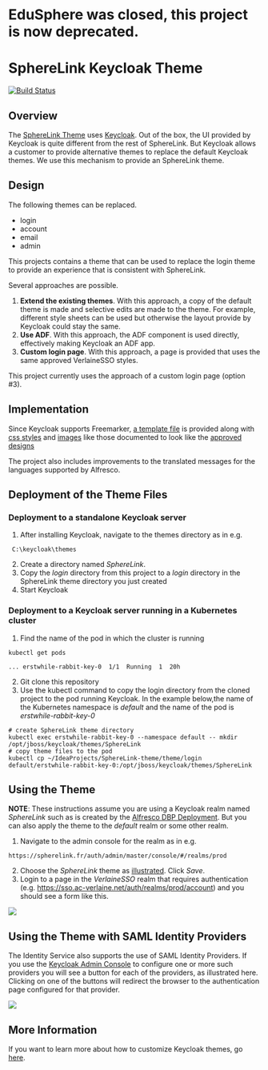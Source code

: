 # EduSphere was closed, this project is now deprecated.

# SphereLink Keycloak Theme

[![Build Status](https://github.com/AcVerlaine/SphereLink-Theme/actions/workflows/ci.yml/badge.svg?branch=master)](https://github.com/AcVerlaine/SphereLink-Theme/actions/workflows/ci.yml)

## Overview

The [SphereLink Theme](https://github.com/AcVerlaine/SphereLink-Theme) uses [Keycloak](https://www.keycloak.org/).  Out of the box, the UI provided by Keycloak is 
quite different from the rest of SphereLink.  But Keycloak allows a customer to provide alternative themes to replace the default
Keycloak themes.  We use this mechanism to provide an SphereLink theme.

## Design

The following themes can be replaced.
 
* login
* account
* email
* admin 
 
This projects contains a theme that can be used to replace the login theme to provide
an experience that is consistent with SphereLink.  

Several approaches are possible.  
1. **Extend the existing themes**.  With this approach, a copy of the default theme is made and selective
edits are made to the theme.  For example, different style sheets can be
used but otherwise the layout provide by Keycloak could stay the same.
2. **Use ADF**.  With this approach, the ADF component is used directly, effectively making Keycloak 
an ADF app.
3. **Custom login page**.  With this approach, a page is provided that uses the same approved VerlaineSSO
styles.

This project currently uses the approach of a custom login page (option #3).

## Implementation

Since Keycloak supports Freemarker, [a template file](./theme/login/login.ftl) is provided along with 
[css styles](./theme/login/resources/css/login.css) and [images](./theme/login/resources/img) like those documented to look like the [approved designs](https://app.zeplin.io/project/57d69ef9c8a62bb604985525/screen/5a4dfb3c92a348c3fbe1c586)

The project also includes improvements to the translated messages for the languages supported by Alfresco.

## Deployment of the Theme Files

### Deployment to a standalone Keycloak server
1. After installing Keycloak, navigate to the themes directory as in e.g.
```
 C:\keycloak\themes
 ```
2. Create a directory named *SphereLink*.  
3. Copy the *login* directory from this project to a *login* directory in the SphereLink theme directory you 
just created
4. Start Keycloak

### Deployment to a Keycloak server running in a Kubernetes cluster
1. Find the name of the pod in which the cluster is running 
```
kubectl get pods

... erstwhile-rabbit-key-0  1/1  Running  1  20h

```
2. Git clone this repository
3. Use the kubectl command to copy the login directory from the cloned project to the pod running Keycloak.  In the example below,the name of the Kubernetes namespace is *default*
and the name of the pod is *erstwhile-rabbit-key-0*
```
# create SphereLink theme directory
kubectl exec erstwhile-rabbit-key-0 --namespace default -- mkdir /opt/jboss/keycloak/themes/SphereLink
# copy theme files to the pod
kubectl cp ~/IdeaProjects/SphereLink-theme/theme/login default/erstwhile-rabbit-key-0:/opt/jboss/keycloak/themes/SphereLink
```

## Using the Theme 
**NOTE**: These instructions assume you are using a Keycloak realm named *SphereLink* such as is 
created by the [Alfresco DBP Deployment](https://github.com/Alfresco/alfresco-dbp-deployment).  But you can also apply the theme to the *default* realm or some other realm.
1. Navigate to the admin console for the realm as in e.g. 
```
https://spherelink.fr/auth/admin/master/console/#/realms/prod
```
2. Choose the *SphereLink*
theme as [illustrated](./screen-captures/admin-console-themes.png).  Click *Save*.
3. Login to a page in the *VerlaineSSO* realm that requires authentication (e.g. https://sso.ac-verlaine.net/auth/realms/prod/account) and
you should see a form like this.  

![](screen-captures/example-login.png)

## Using the Theme with SAML Identity Providers
The Identity Service also supports the use of SAML Identity Providers.   If you use the [Keycloak 
Admin Console](https://www.keycloak.org/docs/4.5/server_admin/#admin-console) to configure one or more such providers you will see a button for each of the 
providers, as illustrated here.  Clicking on one of the buttons will redirect the browser to the authentication
page configured for that provider.

![](screen-captures/example-login-with-SAML.png)


## More Information

If you want to learn more about how to customize Keycloak themes, go [here](https://www.keycloak.org/docs/4.8/server_development/#_themes).
